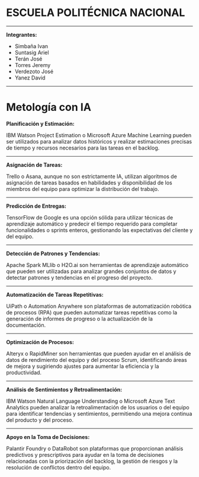 # ESCUELA POLITÉCNICA NACIONAL

---

**Integrantes:**

- Simbaña Ivan
- Suntasig Ariel
- Terán José
- Torres Jeremy
- Verdezoto José
- Yanez David

---
# Metología con IA

**Planificación y Estimación:** 

IBM Watson Project Estimation o Microsoft Azure Machine Learning pueden ser utilizados para analizar datos históricos y realizar estimaciones precisas de tiempo y recursos necesarios para las tareas en el backlog.

---

**Asignación de Tareas:** 

Trello o Asana, aunque no son estrictamente IA, utilizan algoritmos de asignación de tareas basados en habilidades y disponibilidad de los miembros del equipo para optimizar la distribución del trabajo.

---
**Predicción de Entregas:** 

TensorFlow de Google es una opción sólida para utilizar técnicas de aprendizaje automático y predecir el tiempo requerido para completar funcionalidades o sprints enteros, gestionando las expectativas del cliente y del equipo.

---
**Detección de Patrones y Tendencias:**


Apache Spark MLlib o H2O.ai son herramientas de aprendizaje automático que pueden ser utilizadas para analizar grandes conjuntos de datos y detectar patrones y tendencias en el progreso del proyecto.

---
**Automatización de Tareas Repetitivas:** 

UiPath o Automation Anywhere son plataformas de automatización robótica de procesos (RPA) que pueden automatizar tareas repetitivas como la generación de informes de progreso o la actualización de la documentación.

---
**Optimización de Procesos:**

Alteryx o RapidMiner son herramientas que pueden ayudar en el análisis de datos de rendimiento del equipo y del proceso Scrum, identificando áreas de mejora y sugiriendo ajustes para aumentar la eficiencia y la productividad.

---
**Análisis de Sentimientos y Retroalimentación:**

IBM Watson Natural Language Understanding o Microsoft Azure Text Analytics pueden analizar la retroalimentación de los usuarios o del equipo para identificar tendencias y sentimientos, permitiendo una mejora continua del producto y del proceso.

---
**Apoyo en la Toma de Decisiones:**

Palantir Foundry o DataRobot son plataformas que proporcionan análisis predictivos y prescriptivos para ayudar en la toma de decisiones relacionadas con la priorización del backlog, la gestión de riesgos y la resolución de conflictos dentro del equipo.
